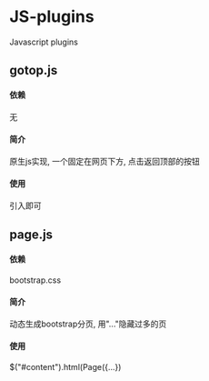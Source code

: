 # JS-plugins
Javascript plugins

## gotop.js
#### 依赖
无
#### 简介
原生js实现, 一个固定在网页下方, 点击返回顶部的按钮
#### 使用
引入即可

## page.js
#### 依赖
bootstrap.css
#### 简介
动态生成bootstrap分页, 用"..."隐藏过多的页
#### 使用
$("#content").html(Page({...})
